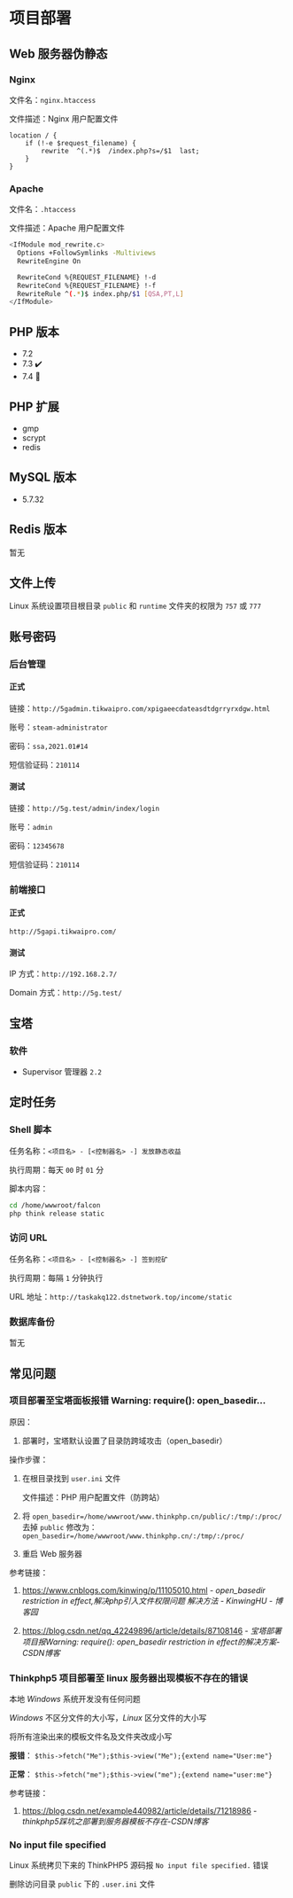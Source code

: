 # 项目部署

## Web 服务器伪静态

<!-- tabs:start -->

### **Nginx**

文件名：`nginx.htaccess`

文件描述：Nginx 用户配置文件

```nginx
location / {
    if (!-e $request_filename) {
        rewrite  ^(.*)$  /index.php?s=/$1  last;
    }
}
```

### **Apache**

文件名：`.htaccess`

文件描述：Apache 用户配置文件

```bash
<IfModule mod_rewrite.c>
  Options +FollowSymlinks -Multiviews
  RewriteEngine On

  RewriteCond %{REQUEST_FILENAME} !-d
  RewriteCond %{REQUEST_FILENAME} !-f
  RewriteRule ^(.*)$ index.php/$1 [QSA,PT,L]
</IfModule>
```

<!-- tabs:end -->

## PHP 版本

- 7.2
- 7.3 ✔️
- 7.4 🐞

## PHP 扩展

- gmp
- scrypt
- redis

## MySQL 版本

- 5.7.32

## Redis 版本

暂无

## 文件上传

Linux 系统设置项目根目录 `public` 和 `runtime` 文件夹的权限为 `757` 或 `777`

## 账号密码

### 后台管理

<!-- tabs:start -->

#### **正式**

链接：`http://5gadmin.tikwaipro.com/xpigaeecdateasdtdgrryrxdgw.html`

账号：`steam-administrator`

密码：`ssa,2021.01#14`

短信验证码：`210114`

#### **测试**

链接：`http://5g.test/admin/index/login`

账号：`admin`

密码：`12345678`

短信验证码：`210114`

<!-- tabs:end -->

### 前端接口

<!-- tabs:start -->

#### **正式**

`http://5gapi.tikwaipro.com/`

#### **测试**

IP 方式：`http://192.168.2.7/`

Domain 方式：`http://5g.test/`

<!-- tabs:end -->

## 宝塔

### 软件

- Supervisor 管理器 `2.2`

## 定时任务

<!-- tabs:start -->

### **Shell 脚本**

任务名称：`<项目名> - [<控制器名> -] 发放静态收益`

执行周期：每天 `00` 时 `01` 分

脚本内容：

```bash
cd /home/wwwroot/falcon
php think release static
```

### **访问 URL**

任务名称：`<项目名> - [<控制器名> -] 签到挖矿`

执行周期：每隔 `1` 分钟执行

URL 地址：`http://taskakq122.dstnetwork.top/income/static`

<!-- tabs:end -->

### **数据库备份**

暂无

## 常见问题

### 项目部署至宝塔面板报错 Warning: require(): open_basedir...

原因：

1. 部署时，宝塔默认设置了目录防跨域攻击（open_basedir）

操作步骤：

1. 在根目录找到 `user.ini` 文件

    文件描述：PHP 用户配置文件（防跨站）

2. 将 `open_basedir=/home/wwwroot/www.thinkphp.cn/public/:/tmp/:/proc/` 去掉 `public` 修改为：`open_basedir=/home/wwwroot/www.thinkphp.cn/:/tmp/:/proc/`

3. 重启 Web 服务器

参考链接：

1. <https://www.cnblogs.com/kinwing/p/11105010.html> - *open_basedir restriction in effect,解决php引入文件权限问题 解决方法 - KinwingHU - 博客园*

2. <https://blog.csdn.net/qq_42249896/article/details/87108146> - *宝塔部署项目报Warning: require(): open_basedir restriction in effect的解决方案-CSDN博客*

### Thinkphp5 项目部署至 linux 服务器出现模板不存在的错误

本地 *Windows* 系统开发没有任何问题

*Windows* 不区分文件的大小写，*Linux* 区分文件的大小写

将所有渲染出来的模板文件名及文件夹改成小写

**报错**：  `$this->fetch("Me");$this->view("Me");{extend name="User:me"}`

**正常**：  `$this->fetch("me");$this->view("me");{extend name="user:me"}`

参考链接：

1. <https://blog.csdn.net/example440982/article/details/71218986> - *thinkphp5踩坑之部署到服务器模板不存在-CSDN博客*

### No input file specified

Linux 系统拷贝下来的 ThinkPHP5 源码报 `No input file specified.` 错误

删除访问目录 `public` 下的 `.user.ini` 文件

